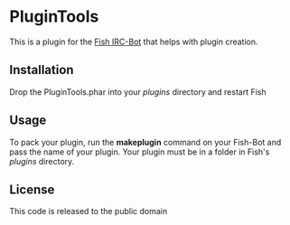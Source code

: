 # PluginTools

This is a plugin for the [Fish IRC-Bot](https://github.com/nkreer/fish) that helps with plugin creation.

## Installation

Drop the PluginTools.phar into your _plugins_ directory and restart Fish

## Usage

To pack your plugin, run the **makeplugin** command on your Fish-Bot and pass the name of your plugin.
Your plugin must be in a folder in Fish's _plugins_ directory.

## License

This code is released to the public domain